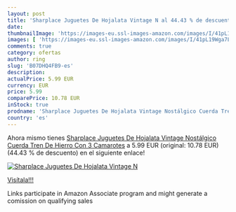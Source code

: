 ```yaml
---
layout: post
title: 'Sharplace Juguetes De Hojalata Vintage N al 44.43 % de descuento'
date: 
thumbnailImage: 'https://images-eu.ssl-images-amazon.com/images/I/41pL19Wga7L._SL200_.jpg'
images: [ 'https://images-eu.ssl-images-amazon.com/images/I/41pL19Wga7L._SL200_.jpg' ]
comments: true
category: ofertas
author: ring
slug: 'B07DHQ4FB9-es'
description:
actualPrice: 5.99 EUR
currency: EUR
price: 5.99
comparePrice: 10.78 EUR
inStock: true
prodname: 'Sharplace Juguetes De Hojalata Vintage Nostálgico Cuerda Tren De Hierro Con 3 Camarotes'
country: 'es'
---
```


Ahora mismo tienes [Sharplace Juguetes De Hojalata Vintage Nostálgico Cuerda Tren De Hierro Con 3 Camarotes](https://www.amazon.es/dp/B07DHQ4FB9/?tag=tolees-21) a 5.99 EUR (original: 10.78 EUR) (44.43 %  de descuento) en el siguiente enlace!

[![Sharplace Juguetes De Hojalata Vintage N](https://images-eu.ssl-images-amazon.com/images/I/41pL19Wga7L._SL200_.jpg)](https://www.amazon.es/dp/B07DHQ4FB9/?tag=tolees-21)

[Visítala!!!](https://www.amazon.es/dp/B07DHQ4FB9/?tag=tolees-21)

Links participate in Amazon Associate program and might generate a comission on qualifying sales
